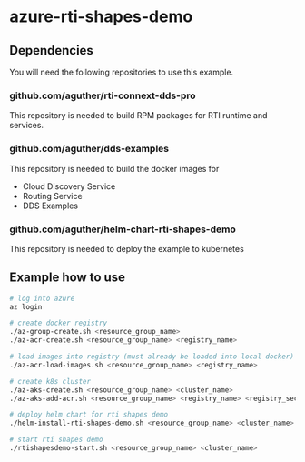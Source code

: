 # azure-rti-shapes-demo

## Dependencies

You will need the following repositories to use this example.

### github.com/aguther/rti-connext-dds-pro

This repository is needed to build RPM packages for RTI runtime and services.

### github.com/aguther/dds-examples

This repository is needed to build the docker images for
- Cloud Discovery Service
- Routing Service
- DDS Examples

### github.com/aguther/helm-chart-rti-shapes-demo

 This repository is needed to deploy the example to kubernetes

## Example how to use
```bash
# log into azure
az login

# create docker registry
./az-group-create.sh <resource_group_name>
./az-acr-create.sh <resource_group_name> <registry_name>

# load images into registry (must already be loaded into local docker)
./az-acr-load-images.sh <resource_group_name> <registry_name>

# create k8s cluster
./az-aks-create.sh <resource_group_name> <cluster_name>
./az-aks-add-acr.sh <resource_group_name> <registry_name> <registry_secret_name>

# deploy helm chart for rti shapes demo
./helm-install-rti-shapes-demo.sh <resource_group_name> <cluster_name> <registry_name>

# start rti shapes demo
./rtishapesdemo-start.sh <resource_group_name> <cluster_name>
```
